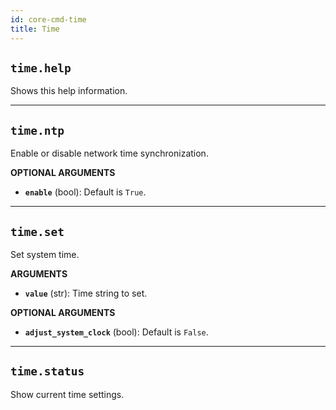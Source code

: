 ```yaml
---
id: core-cmd-time
title: Time
---
```


## `time.help`

Shows this help information.


----
## `time.ntp`

Enable or disable network time synchronization.

**OPTIONAL ARGUMENTS**

  - **`enable`** (bool): Default is `True`.


----
## `time.set`

Set system time.

**ARGUMENTS**

  - **`value`** (str): Time string to set.

**OPTIONAL ARGUMENTS**

  - **`adjust_system_clock`** (bool): Default is `False`.


----
## `time.status`

Show current time settings.
